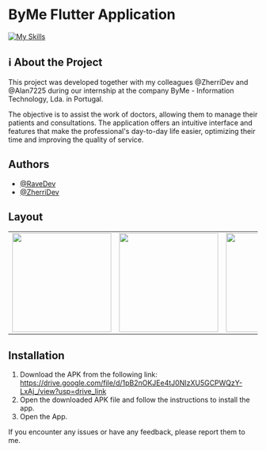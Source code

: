 # ByMe Flutter Application 

[![My Skills](https://skillicons.dev/icons?i=flutter,dart)](https://skillicons.dev)

## ℹ About the Project

This project was developed together with my colleagues @ZherriDev and @Alan7225 during our internship at the company ByMe - Information Technology, Lda. in Portugal.

The objective is to assist the work of doctors, allowing them to manage their patients and consultations. The application offers an intuitive interface and features that make the professional's day-to-day life easier, optimizing their time and improving the quality of service.

##  Authors

- [@RaveDev](https://github.com/Ravejaja)
- [@ZherriDev](https://github.com/ZherriDev)





## Layout
| | | | |
| --- | --- | --- | --- |
| <img src="https://github.com/byme-internship-flutter-app/ByMe_Flutter_APP/assets/154023627/cf2eb08b-ceb3-4758-a50d-f73c032fff48" width="200"> | <img src="https://github.com/byme-internship-flutter-app/ByMe_Flutter_APP/assets/154023627/5a9ff95c-daf7-41dd-b37c-b2d6f54bb991" width="200"> | <img src="https://github.com/byme-internship-flutter-app/ByMe_Flutter_APP/assets/154023627/971eb07a-e082-4b74-88e4-5f137c865b47" width="200"> | <img src="https://github.com/byme-internship-flutter-app/ByMe_Flutter_APP/assets/154023627/989a96f1-03c9-4540-9e63-8c1924ecafae" width="200">


##  Installation

1. Download the APK from the following link: https://drive.google.com/file/d/1pB2nOKJEe4tJ0NIzXU5GCPWQzY-LxAj_/view?usp=drive_link
2. Open the downloaded APK file and follow the instructions to install the app.
3. Open the App.

If you encounter any issues or have any feedback, please report them to me.






